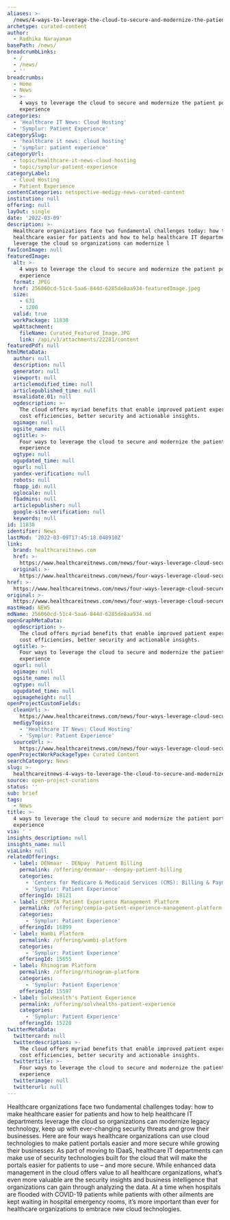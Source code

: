 ```yaml
---
aliases: >-
  /news/4-ways-to-leverage-the-cloud-to-secure-and-modernize-the-patient-portal-experience
archetype: curated-content
author:
  - Radhika Narayanan
basePath: /news/
breadcrumbLinks:
  - /
  - /news/
  - ''
breadcrumbs:
  - Home
  - News
  - >-
    4 ways to leverage the cloud to secure and modernize the patient portal
    experience
categories:
  - 'Healthcare IT News: Cloud Hosting'
  - 'Symplur: Patient Experience'
categorySlug:
  - 'healthcare it news: cloud hosting'
  - 'symplur: patient experience'
categoryUrl:
  - topic/healthcare-it-news-cloud-hosting
  - topic/symplur-patient-experience
categoryLabel:
  - Cloud Hosting
  - Patient Experience
contentCategories: netspective-medigy-news-curated-content
institution: null
offering: null
layOut: single
date: '2022-03-09'
description: >-
  Healthcare organizations face two fundamental challenges today: how to make
  healthcare easier for patients and how to help healthcare IT departments
  leverage the cloud so organizations can modernize l
favIconImage: null
featuredImage:
  alt: >-
    4 ways to leverage the cloud to secure and modernize the patient portal
    experience
  format: JPEG
  href: 256060cd-51c4-5aa6-844d-6285de8aa934-featuredImage.jpeg
  size:
    - 631
    - 1200
  valid: true
  workPackage: 11838
  wpAttachment:
    fileName: Curated_Featured_Image.JPG
    link: /api/v3/attachments/22281/content
featuredPdf: null
htmlMetaData:
  author: null
  description: null
  generator: null
  viewport: null
  articlemodified_time: null
  articlepublished_time: null
  msvalidate.01: null
  ogdescription: >-
    The cloud offers myriad benefits that enable improved patient experience,
    cost efficiencies, better security and actionable insights.
  ogimage: null
  ogsite_name: null
  ogtitle: >-
    Four ways to leverage the cloud to secure and modernize the patient portal
    experience
  ogtype: null
  ogupdated_time: null
  ogurl: null
  yandex-verification: null
  robots: null
  fbapp_id: null
  oglocale: null
  fbadmins: null
  articlepublisher: null
  google-site-verification: null
  keywords: null
id: 11838
identifier: News
lastMod: '2022-03-09T17:45:18.048910Z'
link:
  brand: healthcareitnews.com
  href: >-
    https://www.healthcareitnews.com/news/four-ways-leverage-cloud-secure-and-modernize-patient-portal-experience
  original: >-
    https://www.healthcareitnews.com/news/four-ways-leverage-cloud-secure-and-modernize-patient-portal-experience
href: >-
  https://www.healthcareitnews.com/news/four-ways-leverage-cloud-secure-and-modernize-patient-portal-experience
original: >-
  https://www.healthcareitnews.com/news/four-ways-leverage-cloud-secure-and-modernize-patient-portal-experience
mastHead: NEWS
mdName: 256060cd-51c4-5aa6-844d-6285de8aa934.md
openGraphMetaData:
  ogdescription: >-
    The cloud offers myriad benefits that enable improved patient experience,
    cost efficiencies, better security and actionable insights.
  ogtitle: >-
    Four ways to leverage the cloud to secure and modernize the patient portal
    experience
  ogurl: null
  ogimage: null
  ogsite_name: null
  ogtype: null
  ogupdated_time: null
  ogimageheight: null
openProjectCustomFields:
  cleanUrl: >-
    https://www.healthcareitnews.com/news/four-ways-leverage-cloud-secure-and-modernize-patient-portal-experience
  medigyTopics:
    - 'Healthcare IT News: Cloud Hosting'
    - 'Symplur: Patient Experience'
  sourceUrl: >-
    https://www.healthcareitnews.com/news/four-ways-leverage-cloud-secure-and-modernize-patient-portal-experience
openProjectWorkPackageType: Curated Content
searchCategory: News
slug: >-
  healthcareitnews-4-ways-to-leverage-the-cloud-to-secure-and-modernize-the-patient-portal-experience
source: open-project-curations
status: ''
sub: brief
tags:
  - News
title: >-
  4 ways to leverage the cloud to secure and modernize the patient portal
  experience
via: ' '
insights_description: null
insights_name: null
viaLink: null
relatedOfferings:
  - label: DENmaar - DENpay  Patient Billing
    permalink: /offering/denmaar---denpay-patient-billing
    categories:
      - 'Centers for Medicare & Medicaid Services (CMS): Billing & Payments'
      - 'Symplur: Patient Experience'
    offeringId: 18121
  - label: CEMPIA Patient Experience Management Platform
    permalink: /offering/cempia-patient-experience-management-platform
    categories:
      - 'Symplur: Patient Experience'
    offeringId: 16899
  - label: Wambi Platform
    permalink: /offering/wambi-platform
    categories:
      - 'Symplur: Patient Experience'
    offeringId: 15655
  - label: Rhinogram Platform
    permalink: /offering/rhinogram-platform
    categories:
      - 'Symplur: Patient Experience'
    offeringId: 15597
  - label: SolvHealth's Patient Experience
    permalink: /offering/solvhealths-patient-experience
    categories:
      - 'Symplur: Patient Experience'
    offeringId: 15228
twitterMetaData:
  twittercard: null
  twitterdescription: >-
    The cloud offers myriad benefits that enable improved patient experience,
    cost efficiencies, better security and actionable insights.
  twittertitle: >-
    Four ways to leverage the cloud to secure and modernize the patient portal
    experience
  twitterimage: null
  twitterurl: null
---
```

<p>Healthcare organizations face two fundamental challenges today: how to make healthcare easier for patients and how to help healthcare IT departments leverage the cloud so organizations can modernize legacy technology, keep up with ever-changing security threats and grow their businesses.
Here are four ways healthcare organizations can use cloud technologies to make patient portals easier and more secure while growing their businesses:
As part of moving to IDaaS, healthcare IT departments can make use of security technologies built for the cloud that will make the portals easier for patients to use – and more secure.
While enhanced data management in the cloud offers value to all healthcare organizations, what’s even more valuable are the security insights and business intelligence that organizations can gain through analyzing the data.
At a time when hospitals are flooded with COVID-19 patients while patients with other ailments are kept waiting in hospital emergency rooms, it’s more important than ever for healthcare organizations to embrace new cloud technologies.</p>
